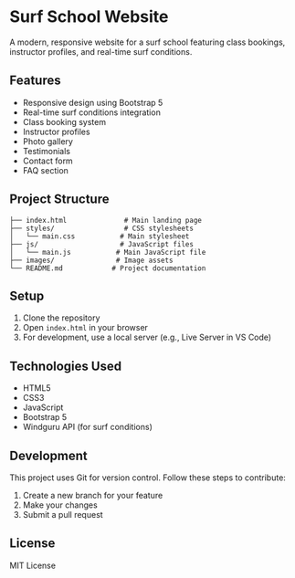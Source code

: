 # Surf School Website

A modern, responsive website for a surf school featuring class bookings, instructor profiles, and real-time surf conditions.

## Features

- Responsive design using Bootstrap 5
- Real-time surf conditions integration
- Class booking system
- Instructor profiles
- Photo gallery
- Testimonials
- Contact form
- FAQ section

## Project Structure

```
├── index.html              # Main landing page
├── styles/                 # CSS stylesheets
│   └── main.css           # Main stylesheet
├── js/                    # JavaScript files
│   └── main.js           # Main JavaScript file
├── images/               # Image assets
└── README.md            # Project documentation
```

## Setup

1. Clone the repository
2. Open `index.html` in your browser
3. For development, use a local server (e.g., Live Server in VS Code)

## Technologies Used

- HTML5
- CSS3
- JavaScript
- Bootstrap 5
- Windguru API (for surf conditions)

## Development

This project uses Git for version control. Follow these steps to contribute:

1. Create a new branch for your feature
2. Make your changes
3. Submit a pull request

## License

MIT License 